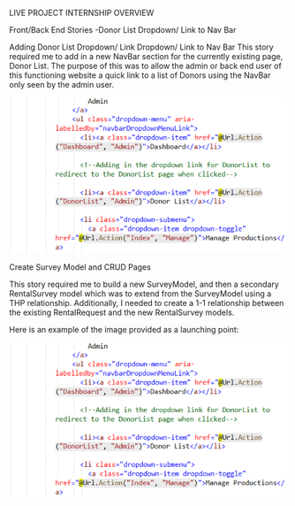 LIVE PROJECT INTERNSHIP OVERVIEW 

Front/Back End Stories
-Donor List Dropdown/ Link to Nav Bar

Adding Donor List Dropdown/ Link Dropdown/ Link to Nav Bar
This story required me to add in a new NavBar section for the currently existing page, Donor List.  The purpose of this was to allow the admin or back end user of this functioning website a quick link to a list of Donors using the NavBar only seen by the admin user.

 ![alt tag](Story1-code.PNG)
 
 Create Survey Model and CRUD Pages

This story required me to build a new SurveyModel, and then a secondary RentalSurvey model which was to extend from the SurveyModel using a THP relationship. Additionally,  I needed to create a 1-1 relationship between the existing RentalRequest and the new RentalSurvey models. 

Here is an example of the image provided as a launching point:

 ![alt tag](Story1-code.PNG)
